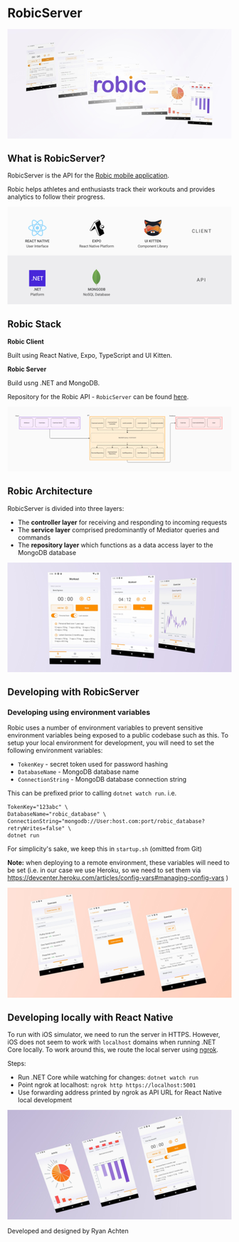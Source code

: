 # RobicServer

![Robic Feature Image](./Info/images/Robic_FeatureImage_2.jpg "Robic Feature Image")

## What is RobicServer?

RobicServer is the API for the [Robic mobile application](https://github.com/ryanachten/Robic).

Robic helps athletes and enthusiasts track their workouts and provides analytics to follow their progress.

![Robic Stack](./Info/images/Robic_Stack.jpg "Robic Stack")

## Robic Stack

**Robic Client**

Built using React Native, Expo, TypeScript and UI Kitten.

**Robic Server**

Build usng .NET and MongoDB.

Repository for the Robic API - `RobicServer` can be found [here](https://github.com/ryanachten/RobicServer).

![Robic Exercise User Flow](./Info/images/Robic_Architecture.png "Robic Exercise User Flow")

## Robic Architecture

RobicServer is divided into three layers:

- The **controller layer** for receiving and responding to incoming requests
- The **service layer** comprised predominantly of Mediator queries and commands
- The **repository layer** which functions as a data access layer to the MongoDB database

![Robic Workout User Flow](./Info/images/Robic_Flow_1.jpg "Robic Workout User Flow")

## Developing with RobicServer

### Developing using environment variables

Robic uses a number of environment variables to prevent sensitive environment variables being exposed to a public codebase such as this. To setup your local environment for development, you will need to set the following environment variables:

- `TokenKey` - secret token used for password hashing
- `DatabaseName` - MongoDB database name
- `ConnectionString` - MongoDB database connection string

This can be prefixed prior to calling `dotnet watch run`.
i.e.

```
TokenKey="123abc" \
DatabaseName="robic_database" \
ConnectionString="mongodb://User:host.com:port/robic_database?retryWrites=false" \
dotnet run
```

For simplicity's sake, we keep this in `startup.sh` (omitted from Git)

**Note:** when deploying to a remote environment, these variables will need to be set (i.e. in our case we use Heroku, so we need to set them via https://devcenter.heroku.com/articles/config-vars#managing-config-vars )

![Robic Exercise User Flow](./Info/images/Robic_Flow_2.jpg "Robic Exercise User Flow")

## Developing locally with React Native

To run with iOS simulator, we need to run the server in HTTPS. However, iOS does not seem to work with `localhost` domains when running .NET Core locally. To work around this, we route the local server using [ngrok](https://ngrok.com/).

Steps:

- Run .NET Core while watching for changes: `dotnet watch run`
- Point ngrok at localhost: `ngrok http https://localhost:5001`
- Use forwarding address printed by ngrok as API URL for React Native local development

![Robic Analytics User Flow](./Info/images/Robic_Flow_3.jpg "Robic Analytics User Flow")

Developed and designed by Ryan Achten
